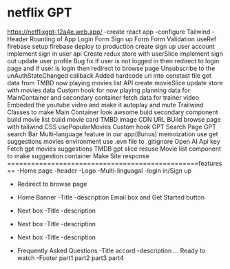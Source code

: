 # netflix GPT

https://netflixgpt-12a4e.web.app/
-create react app
-configure Tailwind
-Header
Rounting of App
Login Form
Sign up Form
Form Validation
useRef
firebase setup
firebase deploy to production
create sign up user account
implement sign in user api
Create redux store with userSlice
implement sign out
update user profile
Bug fix:If user is not logged in then redirect to login page and if user is login then redirect to browse page
Unsubscribe to the unAuthStateChanged callback
Added hardcode url into constast file
get data from TMBD now playing movies list API
create movieSlice
update store with movies data
Custom hook for now playing
planning data for MainContainer and secondary container
fetch data for trainer video
Embeded the youtube video and make it autoplay and mute
Trailwind Classes to make Main Container look awsome
buid secondary component
build movie list
build movie card
TMBD image CDN URL
BUild browse page with tailwind CSS
usePopularMovies Custom hook
GPT Search Page
GPT search Bar
Multi-language feature in our app(Bunus)
memoization use
get suggestions movies
environment use
.evn file to .gitignore
Open AI Api key
Fetch  gpt movies suggestions TMDB
gpt slice
resuse Movie list component to make suggestion container
Make Site response
================================================features==
-Home page
-header
-Logo
-Multi-linguagal
-login in/Sign up

- Redirect to browse page

- Home Banner
  -Title
  -description
  Email box and Get Started button
- Next box
  -Title
  -description
- Next box
  -Title
  -description
- Next box
  -Title
  -description
- Frequently Asked Questions
  -Title accord
  -description
  ...
  Ready to watch
  -Footer
  part1
  part2
  part3
  part4
